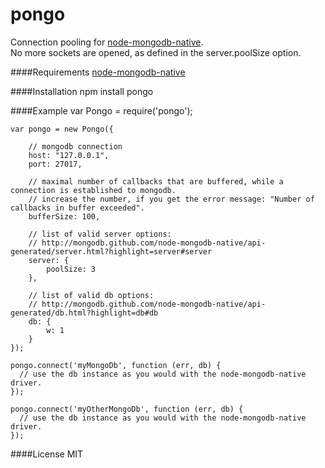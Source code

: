 pongo
=====

Connection pooling for [node-mongodb-native](https://github.com/mongodb/node-mongodb-native).  
No more sockets are opened, as defined in the server.poolSize option.

####Requirements
[node-mongodb-native](https://github.com/mongodb/node-mongodb-native)

####Installation
    npm install pongo

####Example
    var Pongo = require('pongo');
    
    var pongo = new Pongo({
        
        // mongodb connection
        host: "127.0.0.1",
        port: 27017,
        
        // maximal number of callbacks that are buffered, while a connection is established to mongodb.
        // increase the number, if you get the error message: "Number of callbacks in buffer exceeded".
        bufferSize: 100,
    
        // list of valid server options:
        // http://mongodb.github.com/node-mongodb-native/api-generated/server.html?highlight=server#server
        server: {
            poolSize: 3
        },
        
        // list of valid db options:
        // http://mongodb.github.com/node-mongodb-native/api-generated/db.html?highlight=db#db
        db: {
            w: 1
        }
    });
  
    pongo.connect('myMongoDb', function (err, db) {
      // use the db instance as you would with the node-mongodb-native driver.
    });

    pongo.connect('myOtherMongoDb', function (err, db) {
      // use the db instance as you would with the node-mongodb-native driver.
    });
    
####License
MIT
